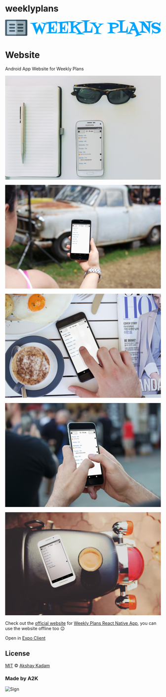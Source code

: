 # weeklyplans

![Logo](./css/img/logo.png)

# Website

Android App Website for Weekly Plans

![Realshots](./css/img/realshots.jpg)

![Init](./css/img/init.jpg)

![Add](./css/img/add.jpg)

![Complete](./css/img/complete.jpg)

![Future](./css/img/future.jpg)

Check out the [official website](https://weekly-plans.surge.sh/) for [Weekly Plans React Native App](https://github.com/deadcoder0904/weeklyplans), you can use the website offline too :wink:

Open in [Expo Client](https://expo.io/@deadcoder0904/weekly-plans)

## License

[MIT](LICENSE.md) © [Akshay Kadam](https://github.com/deadcoder0904)

### Made by A2K

<img src="http://imgur.com/jfmA33n.png" alt="Sign" width=250 height=130 />
